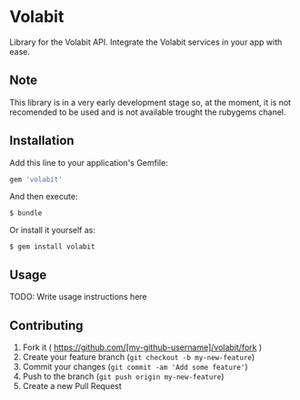 # Volabit

Library for the Volabit API. Integrate the Volabit services in your app with ease.

## Note

This library is in a very early development stage so, at the moment, it is not recomended to be used and is not available trought the rubygems chanel.

## Installation

Add this line to your application's Gemfile:

```ruby
gem 'volabit'
```

And then execute:

    $ bundle

Or install it yourself as:

    $ gem install volabit

## Usage

TODO: Write usage instructions here

## Contributing

1. Fork it ( https://github.com/[my-github-username]/volabit/fork )
2. Create your feature branch (`git checkout -b my-new-feature`)
3. Commit your changes (`git commit -am 'Add some feature'`)
4. Push to the branch (`git push origin my-new-feature`)
5. Create a new Pull Request
